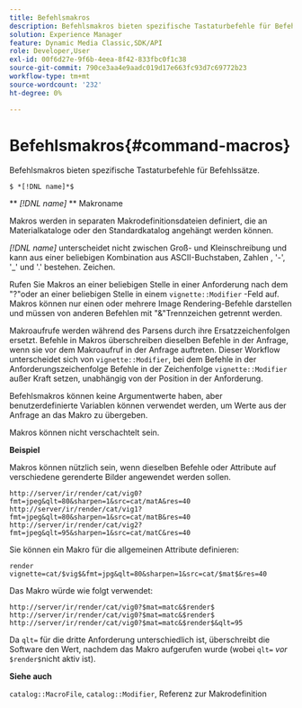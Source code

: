 ```yaml
---
title: Befehlsmakros
description: Befehlsmakros bieten spezifische Tastaturbefehle für Befehlssätze.
solution: Experience Manager
feature: Dynamic Media Classic,SDK/API
role: Developer,User
exl-id: 00f6d27e-9f6b-4eea-8f42-833fbc0f1c38
source-git-commit: 790ce3aa4e9aadc019d17e663fc93d7c69772b23
workflow-type: tm+mt
source-wordcount: '232'
ht-degree: 0%

---
```


# Befehlsmakros{#command-macros}

Befehlsmakros bieten spezifische Tastaturbefehle für Befehlssätze.

`$ *[!DNL name]*$`

** *[!DNL name]* ** Makroname

Makros werden in separaten Makrodefinitionsdateien definiert, die an Materialkataloge oder den Standardkatalog angehängt werden können.

*[!DNL name]* unterscheidet nicht zwischen Groß- und Kleinschreibung und kann aus einer beliebigen Kombination aus ASCII-Buchstaben, Zahlen , &#39;-&#39;, &#39;_&#39; und &#39;.&#39; bestehen. Zeichen.

Rufen Sie Makros an einer beliebigen Stelle in einer Anforderung nach dem &quot;?&quot;oder an einer beliebigen Stelle in einem `vignette::Modifier` -Feld auf. Makros können nur einen oder mehrere Image Rendering-Befehle darstellen und müssen von anderen Befehlen mit &quot;&amp;&quot;Trennzeichen getrennt werden.

Makroaufrufe werden während des Parsens durch ihre Ersatzzeichenfolgen ersetzt. Befehle in Makros überschreiben dieselben Befehle in der Anfrage, wenn sie vor dem Makroaufruf in der Anfrage auftreten. Dieser Workflow unterscheidet sich von `vignette::Modifier`, bei dem Befehle in der Anforderungszeichenfolge Befehle in der Zeichenfolge `vignette::Modifier` außer Kraft setzen, unabhängig von der Position in der Anforderung.

Befehlsmakros können keine Argumentwerte haben, aber benutzerdefinierte Variablen können verwendet werden, um Werte aus der Anfrage an das Makro zu übergeben.

Makros können nicht verschachtelt sein.

**Beispiel**

Makros können nützlich sein, wenn dieselben Befehle oder Attribute auf verschiedene gerenderte Bilder angewendet werden sollen.

`http://server/ir/render/cat/vig0?fmt=jpeg&qlt=80&sharpen=1&src=cat/matA&res=40 http://server/ir/render/cat/vig1?fmt=jpeg&qlt=80&sharpen=1&src=cat/matB&res=40 http://server/ir/render/cat/vig2?fmt=jpeg&qlt=95&sharpen=1&src=cat/matC&res=40`

Sie können ein Makro für die allgemeinen Attribute definieren:

`render vignette=cat/$vig$&fmt=jpg&qlt=80&sharpen=1&src=cat/$mat$&res=40`

Das Makro würde wie folgt verwendet:

`http://server/ir/render/cat/vig0?$mat=matc&$render$ http://server/ir/render/cat/vig0?$mat=matc&$render$ http://server/ir/render/cat/vig0?$mat=matc&$render$&qlt=95`

Da `qlt=` für die dritte Anforderung unterschiedlich ist, überschreibt die Software den Wert, nachdem das Makro aufgerufen wurde (wobei `qlt=` *vor* `$render$`nicht aktiv ist).

**Siehe auch**

`catalog::MacroFile`, `catalog::Modifier`, Referenz zur Makrodefinition

<!--<a id="section_297B7FCB285F4891AA76DF8393089931"></a>-->
